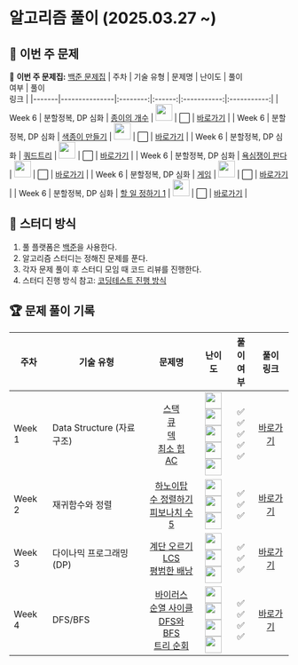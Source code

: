 # 알고리즘 풀이 (2025.03.27 ~)

## 📌 이번 주 문제

🔗 **이번 주 문제집:** [백준 문제집](https://www.acmicpc.net/workbook/view/12345)
| 주차  | 기술 유형     | 문제명  | 난이도 | 풀이<br>여부 | 풀이<br>링크 |
|-------|---------------|:--------:|:------:|:-----------:|:-----------:|
| Week 6 | 분할정복, DP 심화 | [종이의 개수](https://www.acmicpc.net/problem/1780) | <img src="https://static.solved.ac/tier_small/9.svg" width="30" height="30"> | ⬜ | [바로가기](https://github.com/wonwookim/coding_test_study/tree/main/week_6/1780_%EC%A2%85%EC%9D%B4%EC%9D%98_%EA%B0%9C%EC%88%98) |
| Week 6 | 분할정복, DP 심화 | [색종이 만들기](https://www.acmicpc.net/problem/2630) | <img src="https://static.solved.ac/tier_small/9.svg" width="30" height="30"> | ⬜ | [바로가기](https://github.com/wonwookim/coding_test_study/tree/main/week_6/2630_%EC%83%89%EC%A2%85%EC%9D%B4_%EB%A7%8C%EB%93%A4%EA%B8%B0) |
| Week 6 | 분할정복, DP 심화 | [쿼드트리](https://www.acmicpc.net/problem/1992) | <img src="https://static.solved.ac/tier_small/10.svg" width="30" height="30"> | ⬜ | [바로가기](https://github.com/wonwookim/coding_test_study/tree/main/week_6/1992_%EC%BF%BC%EB%93%9C%ED%8A%B8%EB%A6%AC) |
| Week 6 | 분할정복, DP 심화 | [욕심쟁이 판다](https://www.acmicpc.net/problem/1937) | <img src="https://static.solved.ac/tier_small/13.svg" width="30" height="30"> | ⬜ | [바로가기](https://github.com/wonwookim/coding_test_study/tree/main/week_6/1937_%EC%9A%95%EC%8B%AC%EC%9F%81%EC%9D%B4_%ED%8C%90%EB%8B%A4) |
| Week 6 | 분할정복, DP 심화 | [게임](https://www.acmicpc.net/problem/1103) | <img src="https://static.solved.ac/tier_small/12.svg" width="30" height="30"> | ⬜ | [바로가기](https://github.com/wonwookim/coding_test_study/tree/main/week_6/1072_%EA%B2%8C%EC%9E%84) |
| Week 6 | 분할정복, DP 심화 | [할 일 정하기 1](https://www.acmicpc.net/problem/1311) | <img src="https://static.solved.ac/tier_small/15.svg" width="30" height="30"> | ⬜ | [바로가기](https://github.com/wonwookim/coding_test_study/tree/main/week_6/1311_%ED%95%A0_%EC%9D%BC_%EC%A0%95%ED%95%98%EA%B8%B0_1) |

## 📌 스터디 방식
1. 풀 플랫폼은 [백준](https://www.acmicpc.net/)을 사용한다.
2. 알고리즘 스터디는 정해진 문제를 푼다.
3. 각자 문제 풀이 후 스터디 모임 때 코드 리뷰를 진행한다.
4. 스터디 진행 방식 참고: [코딩테스트 진행 방식](https://dev-dain.tistory.com/155)

## 🏆 문제 풀이 기록

| 주차  | 기술 유형           | 문제명  | 난이도 | 풀이<br>여부 | 풀이<br>링크 |
|-------|---------------------|:--------:|:------:|:-----------:|:-----------:|
| Week 1 | Data Structure (자료구조) | [스택](https://www.acmicpc.net/problem/10828)<br>[큐](https://www.acmicpc.net/problem/10845)<br>[덱](https://www.acmicpc.net/problem/10866)<br>[최소 힙](https://www.acmicpc.net/problem/1927)<br>[AC](https://www.acmicpc.net/problem/5430) | <img src="https://static.solved.ac/tier_small/7.svg" width="30" height="30"><br><img src="https://static.solved.ac/tier_small/7.svg" width="30" height="30"><br><img src="https://static.solved.ac/tier_small/7.svg" width="30" height="30"><br><img src="https://static.solved.ac/tier_small/9.svg" width="30" height="30"><br><img src="https://static.solved.ac/tier_small/11.svg" width="30" height="30"> | ✅<br>✅<br>✅<br>✅<br>✅ | [바로가기](https://github.com/wonwookim/coding_test_study/tree/main/week_1) |
| Week 2 | 재귀함수와 정렬 | [하노이탑](https://www.acmicpc.net/problem/1914)<br>[수 정렬하기](https://www.acmicpc.net/problem/2750)<br>[피보나치 수 5](https://www.acmicpc.net/problem/10870) | <img src="https://static.solved.ac/tier_small/11.svg" width="30" height="30"><br><img src="https://static.solved.ac/tier_small/4.svg" width="30" height="30"><br><img src="https://static.solved.ac/tier_small/4.svg" width="30" height="30"> | ✅<br>✅<br>✅ | [바로가기](https://github.com/wonwookim/coding_test_study/tree/main/week_2) |
| Week 3 | 다이나믹 프로그래밍(DP) | [계단 오르기](https://www.acmicpc.net/problem/2579)<br>[LCS](https://www.acmicpc.net/problem/9251)<br>[평범한 배낭](https://www.acmicpc.net/problem/12865) | <img src="https://static.solved.ac/tier_small/8.svg" width="30" height="30"><br><img src="https://static.solved.ac/tier_small/11.svg" width="30" height="30"><br><img src="https://static.solved.ac/tier_small/11.svg" width="30" height="30"> | ✅<br>✅<br>✅ | [바로가기](https://github.com/wonwookim/coding_test_study/tree/main/week_3) |
| Week 4 | DFS/BFS | [바이러스](https://www.acmicpc.net/problem/2606)<br>[순열 사이클](https://www.acmicpc.net/problem/10451)<br>[DFS와 BFS](https://www.acmicpc.net/problem/1260)<br>[트리 순회](https://www.acmicpc.net/problem/1991) | <img src="https://static.solved.ac/tier_small/8.svg" width="30" height="30"><br><img src="https://static.solved.ac/tier_small/8.svg" width="30" height="30"><br><img src="https://static.solved.ac/tier_small/9.svg" width="30" height="30"><br><img src="https://static.solved.ac/tier_small/10.svg" width="30" height="30"> | ✅<br>✅<br>✅<br>✅ | [바로가기](https://github.com/wonwookim/coding_test_study/tree/main/week_4)| Week 5 | DFS/BFS 응용  | [미로 탐색](https://www.acmicpc.net/problem/2178)<br>[스타트링크](https://www.acmicpc.net/problem/5014)<br>[적록색약](https://www.acmicpc.net/problem/10026)<br>[최소비용 구하기](https://www.acmicpc.net/problem/1916) | <img src="https://static.solved.ac/tier_small/10.svg" width="30" height="30"><br><img src="https://static.solved.ac/tier_small/10.svg" width="30" height="30"><br><img src="https://static.solved.ac/tier_small/11.svg" width="30" height="30"><br><img src="https://static.solved.ac/tier_small/11.svg" width="30" height="30"> | ✅<br>✅<br>✅<br>✅ | [바로가기](https://github.com/wonwookim/coding_test_study/tree/main/week_5) |
